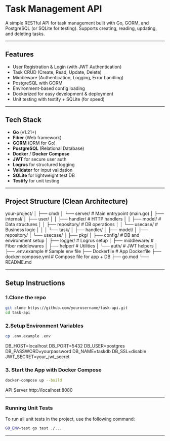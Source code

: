 # Task Management API

A simple RESTful API for task management built with Go, GORM, and PostgreSQL (or SQLite for testing). Supports creating, reading, updating, and deleting tasks.

---

## Features

- User Registration & Login (with JWT Authentication)
- Task CRUD (Create, Read, Update, Delete)
- Middleware (Authentication, Logging, Error handling)
- PostgreSQL with GORM
- Environment-based config loading
- Dockerized for easy development & deployment
- Unit testing with testify + SQLite (for speed)

---

## Tech Stack

- **Go** (v1.21+)
- **Fiber** (Web framework)
- **GORM** (ORM for Go)
- **PostgreSQL** (Relational Database)
- **Docker** / **Docker Compose**
- **JWT** for secure user auth
- **Logrus** for structured logging
- **Validator** for input validation
- **SQLite** for lightweight test DB
- **Testify** for unit testing

---

## Project Structure (Clean Architecture)

your-project/
│
├── cmd/
│ └── server/ # Main entrypoint (main.go)
│
├── internal/
│ ├── user/
│ │ ├── handler/ # HTTP handlers
│ │ ├── model/ # Data structures
│ │ ├── repository/ # DB operations
│ │ └── usecase/ # Business logic
│ │
│ └── task/
│ ├── handler/
│ ├── model/
│ ├── repository/
│ └── usecase/
│
├── pkg/
│ ├── config/ # DB and environment setup
│ ├── logger/ # Logrus setup
│ ├── middleware/ # Fiber middlewares
│ ├── helper/ # Utilities
│ └── auth/ # JWT helpers
│
├── .env.example # Sample env file
├── Dockerfile # App Dockerfile
├── docker-compose.yml # Compose file for app + DB
├── go.mod
└── README.md 

---

## Setup Instructions

### 1.Clone the repo

```bash
git clone https://github.com/yourusername/task-api.git
cd task-api
```

### 2.Setup Environment Variables 

```bash
cp .env.example .env
```
DB_HOST=localhost
DB_PORT=5432
DB_USER=postgres
DB_PASSWORD=yourpassword
DB_NAME=taskdb
DB_SSL=disable
JWT_SECRET=your_jwt_secret

### 3. Start the App with Docker Compose
```bash
docker-compose up --build
```
API Server 
http://localhost:8080

---
### Running Unit Tests

To run all unit tests in the project, use the following command:

```bash
GO_ENV=test go test ./...
```
---
